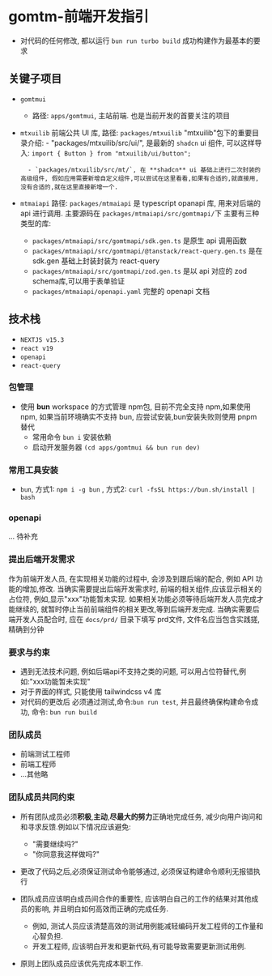# gomtm-前端开发指引

* 对代码的任何修改, 都以运行 `bun run turbo build` 成功构建作为最基本的要求

## 关键子项目

* `gomtmui`
  * 路径: `apps/gomtmui`, 主站前端. 也是当前开发的首要关注的项目

* `mtxuilib`
    前端公共 UI 库, 路径: `packages/mtxuilib`
    "mtxuilib"包下的重要目录介绍:
        - "packages/mtxuilib/src/ui/", 是最新的 `shadcn` ui 组件, 可以这样导入: `import { Button } from "mtxuilib/ui/button";`

        - `packages/mtxuilib/src/mt/`, 在 **shadcn** ui 基础上进行二次封装的高级组件, 假如应用需要新增自定义组件,可以尝试在这里看看,如果有合适的,就直接用,没有合适的,就在这里直接新增一个.
* `mtmaiapi`
    路径: `packages/mtmaiapi` 是 typescript opanapi 库, 用来对后端的api 进行调用.
    主要源码在 `packages/mtmaiapi/src/gomtmapi/`下
    主要有三种类型的库:
  * `packages/mtmaiapi/src/gomtmapi/sdk.gen.ts` 是原生 api 调用函数
  * `packages/mtmaiapi/src/gomtmapi/@tanstack/react-query.gen.ts` 是在 sdk.gen 基础上封装封装为 react-query
  * `packages/mtmaiapi/src/gomtmapi/zod.gen.ts` 是以 api 对应的 zod schema库,可以用于表单验证
  * `packages/mtmaiapi/openapi.yaml` 完整的 openapi 文档

## 技术栈

* `NEXTJS v15.3`
* `react v19`
* `openapi`
* `react-query`

### 包管理

* 使用 **bun** workspace 的方式管理 npm包, 目前不完全支持 npm,如果使用npm, 如果当前环境确实不支持 bun, 应尝试安装,bun安装失败则使用 pnpm 替代
  * 常用命令 `bun i` 安装依赖
  * 启动开发服务器 `(cd apps/gomtmui && bun run dev)`

### 常用工具安装

* `bun`, 方式1: `npm i -g bun` , 方式2: `curl -fsSL https://bun.sh/install | bash`

### openapi

... 待补充

### 提出后端开发需求

作为前端开发人员, 在实现相关功能的过程中, 会涉及到跟后端的配合, 例如 API 功能的增加,修改.
当确实需要提出后端开发需求时, 前端的相关组件,应该显示相关的占位符, 例如,显示"xxx"功能暂未实现.
如果相关功能必须等待后端开发人员完成才能继续的, 就暂时停止当前前端组件的相关更改,等到后端开发完成.
当确实需要后端开发人员配合时, 应在 `docs/prd/` 目录下填写 prd文件, 文件名应当包含实践搓,精确到分钟

### 要求与约束

* 遇到无法技术问题, 例如后端api不支持之类的问题, 可以用占位符替代,例如:"xxx功能暂未实现"
* 对于界面的样式, 只能使用 tailwindcss v4 库
* 对代码的更改后 必须通过测试,命令:`bun run test`, 并且最终确保构建命令成功, 命令: `bun run build`

### 团队成员

* 前端测试工程师
* 前端工程师
* ...其他略

### 团队成员共同约束

* 所有团队成员必须**积极**,**主动**,**尽最大的努力**正确地完成任务, 减少向用户询问和和寻求反馈.例如以下情况应该避免:
  * "需要继续吗?"
  * "你同意我这样做吗?"

* 更改了代码之后,必须保证测试命令能够通过, 必须保证构建命令顺利无报错执行

* 团队成员应该明白成员间合作的重要性, 应该明白自己的工作的结果对其他成员的影响, 并且明白如何高效而正确的完成任务.
  * 例如, 测试人员应该清楚高效的测试用例能减轻编码开发工程师的工作量和心智负担.
  * 开发工程师, 应该明白开发和更新代码,有可能导致需要更新测试用例.

* 原则上团队成员应该优先完成本职工作.
